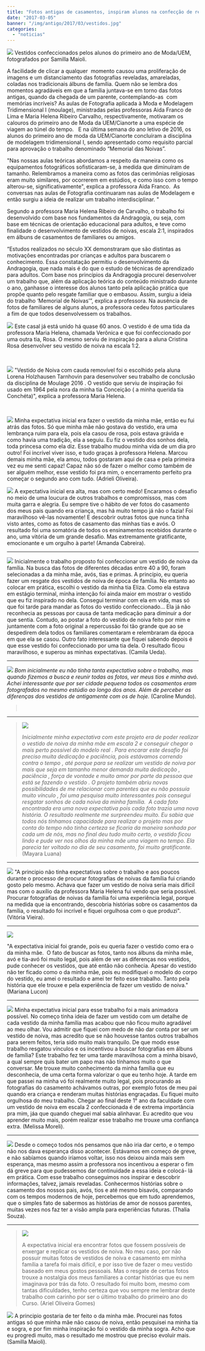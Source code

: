 ```yaml
---
title: "Fotos antigas de casamentos, inspiram alunos na confecção de réplicas de vestidos"
date: "2017-03-05"
banner: "/img/antigo/2017/03/vestidos.jpg"
categories: 
  - "noticias"
---
```


![](/img/antigo/2017/03/vestidos.jpg) Vestidos confeccionados pelos alunos do primeiro ano de Moda/UEM, fotografados por Samilla Maioli.

A facilidade de clicar a qualquer  momento causou uma proliferação de imagens e um distanciamento das fotografias reveladas, amareladas, coladas nos tradicionais álbuns de família. Quem não se lembra dos momentos agradáveis em que a família juntava-se em torno das fotos antigas, quando da chegada de um parente, contemplando-as  com memórias incríveis? As aulas de Fotografia aplicada à Moda e Modelagem Tridimensional I (moulage), ministradas pelas professoras Aida Franco de Lima e Maria Helena Ribeiro Carvalho, respectivamente, motivaram os calouros do primeiro ano de Moda da UEM/Cianorte a uma espécie de viagem ao túnel do tempo.   E na última semana do ano letivo de 2016, os alunos do primeiro ano de moda da UEM/Cianorte concluíram a disciplina de modelagem tridimensional I, sendo apresentado como requisito parcial para aprovação o trabalho denominado “Memorial das Noivas”.

"Nas nossas aulas teóricas abordamos a respeito da maneira como os equipamentos fotográficos sofisticaram-se, à medida que diminuíram de tamanho. Relembramos a maneira como as fotos das cerimônias religiosas eram muito similares, por ocorrerem em estúdios, e como isso com o tempo alterou-se, significativamente", explica a professora Aida Franco.  As conversas nas aulas de Fotografia continuaram nas aulas de Modelagem e então surgiu a ideia de realizar um trabalho interdisciplinar. "

Segundo a professora Maria Helena Ribeiro de Carvalho, o trabalho foi desenvolvido com base nos fundamentos da Andragogia, ou seja, com base em técnicas de orientação educacional para adultos, e teve como finalidade o desenvolvimento de vestidos de noivas, escala 2:1, inspirados em álbuns de casamentos de familiares ou amigos.

“Estudos realizados no século XX demonstraram que são distintas as motivações encontradas por crianças e adultos para buscarem o conhecimento. Essa constatação permitiu o desenvolvimento da Andragogia, que nada mais é do que o estudo de técnicas de aprendizado para adultos. Com base nos princípios da Andragogia procurei desenvolver um trabalho que, além da aplicação teórica do conteúdo ministrado durante o ano, ganhasse o interesse dos alunos tanto pela aplicação prática que propõe quanto pelo resgate familiar que o embasou. Assim, surgiu a ideia do trabalho ‘Memorial de Noivas’”, explica a professora. Na ausência de fotos de familiares de alguns alunos, a professora cedeu fotos particulares a fim de que todos desenvolvessem os trabalhos.

![](/img/antigo/2017/03/Verônica.jpg) Este casal já está unido há quase 60 anos. O vestido é de uma tida da professora Maria Helena, chamada Verônica e que foi confeccionado por uma outra tia, Rosa. O mesmo serviu de inspiração para a aluna Cristina Rosa desenvolver seu vestido de noiva na escala 1:2.

 

![](/img/antigo/2017/03/Noiva.png) "Vestido de Noiva com cauda removível foi o escolhido pela aluna Lorena Holzhausen Tarnhovin para desenvolver seu trabalho de conclusão da disciplina de Moulage 2016 . O vestido que serviu de inspiração foi usado em 1964 pela nora da minha tia Conceição ( a minha querida tia Conchéta)", explica a professora Maria Helena.

 

![](/img/antigo/2017/02/Adrieli.jpg) Minha expectativa inicial era fazer o vestido da minha mãe, então eu fui atrás das fotos. Só que minha mãe não gostava do vestido, era uma lembrança ruim para ela, pois ela casou de rosa, pois estava grávida e como havia uma tradição, ela a seguiu. Eu fiz o vestido dos sonhos dela, toda princesa como ela diz. Esse trabalho mudou minha vida de um dia pro outro! Foi incrível viver isso, e tudo graças à professora Helena. Marcou demais minha mãe, ela amou, todos gostaram aqui de casa e pela primeira vez eu me senti capaz! Capaz não só de fazer o melhor como também de ser alguém melhor, esse vestido foi pra mim, o encerramento perfeito pra começar o segundo ano com tudo. (Adrieli Oliveira).

![](/img/antigo/2017/03/amanda.jpg) A expectativa inicial era alta, mas com certo medo! Encaramos o desafio no meio de uma loucura de outros trabalhos e compromissos, mas com muita garra e alegria. Eu sempre tive o hábito de ver fotos do casamento dos meus pais quando era criança, mas há muito tempo já não o fazia! Foi maravilhoso vê-las novamente! E descobrir outras fotos que nunca tinha visto antes, como as fotos de casamento das minhas tias e avós. O resultado foi uma somatória de todos os ensinamentos recebidos durante o ano, uma vitória de um grande desafio. Mas extremamente gratificante, emocionante e um orgulho à parte! (Amanda Cabreira).

----


![](/img/antigo/2017/02/camilinha.jpg) Inicialmente o trabalho proposto foi confeccionar um vestido de noiva da família. Na busca das fotos de diferentes décadas entre 40 a 90, foram selecionadas a da minha mãe, avós, tias e primas. A princípio, eu queria fazer um resgate dos vestidos de noiva de época de família. No entanto ao colocar em prática, escolhi o vestido da minha tia Eliza. Como ela estava em estágio terminal, minha intenção foi ainda maior em mostrar o vestido que eu fiz inspirado no dela. Consegui terminar com ela em vida, mas só que foi tarde para mandar as fotos do vestido confeccionado... Ela já não reconhecia as pessoas por causa de tanta medicação para diminuir a dor que sentia. Contudo, ao postar a foto do vestido de noiva feito por mim e juntamente com a foto original a repercussão foi tão grande que ao se despedirem dela todos os familiares comentaram e relembraram da época em que ela se casou. Outro fato interessante que fiquei sabendo depois é que esse vestido foi confeccionado por uma tia dela. O resultado ficou maravilhoso, e superou as minhas expectativas. (Camila Ueda).

----


![](/img/antigo/2017/02/caroline.jpg) _Bom inicialmente eu não tinha tanta expectativa sobre o trabalho, mas quando fizemos a busca e reunir todas as fotos, ver meus tios e minha avó. Achei interessante que por ser cidade pequena todos os casamentos eram fotografados no mesmo estúdio ao longo dos anos. Além de perceber as diferenças dos vestidos de antigamente com os de hoje._ (Caroline Mundo).
> 
>  

----


> ![](/img/antigo/2017/03/Mayara.jpg)
> 
> _Inicialmente minha expectativa com este projeto era de poder realizar o vestido de noiva da minha mãe em escala 2 e conseguir chegar o mais perto possível do modelo real . Para encarar este desafio foi preciso muita dedicação e paciência, pois estávamos correndo contra o tempo , até porque para se realizar um vestido de noiva por mais que seja em tamanho menor demanda muita dedicação , paciência , força de vontade e muito amor por parte da pessoa que está se fazendo o vestido . O projeto também abriu novas possibilidades de me relacionar com parentes que eu não possuía muito vínculo , foi uma pesquisa muito interessantes pois consegui resgatar sonhos de cada noiva da minha família.  A cada foto encontrada era uma nova expectativa pois cada foto trazia uma nova história. O resultado realmente me surpreendeu muito. Eu sabia que todos nós tínhamos capacidade para realizar o projeto mas por conta do tempo não tinha certeza se ficaria da maneira sonhada por cada um de nós, mas no final deu tudo muito certo, o vestido ficou lindo e pude ver nos olhos da minha mãe uma viagem no tempo. Ela parecia ter voltado no dia de seu casamento, foi muito gratificante._ (Mayara Luana)
> 

----


![](/img/antigo/2017/02/Vitória-Vieira.jpg) "A principio não tinha expectativas sobre o trabalho e aos poucos durante o processo de procurar fotografias de noivas da família fui criando gosto pelo mesmo. Achava que fazer um vestido de noiva seria mais difícil mas com o auxílio da professora Maria Helena fui vendo que seria possível. Procurar fotografias de noivas da família foi uma experiência legal, porque na medida que ia encontrando, descobria histórias sobre os casamentos da família, o resultado foi incrível e fiquei orgulhosa com o que produzi". (Vitória Vieira).



----


![](/img/antigo/2017/02/mari.jpg)

"A expectativa inicial foi grande, pois eu queria fazer o vestido como era o da minha mãe.  O fato de buscar as fotos, tanto nos álbuns da minha mãe, avó e tia-avó foi muito legal, pois além de ver as diferenças nos vestidos, pude conhecer os vestidos, que até então não conhecia. Apesar do vestido não ter ficado como o da minha mãe, pois eu modifiquei o modelo do corpo do vestido, eu amei o resultado e amei ter feito esse trabalho. Tanto pela história que ele trouxe e pela experiência de fazer um vestido de noiva." (Mariana Lucon)

----

![](/img/antigo/2017/02/melissa-moreli.jpg) Minha expectativa inicial para esse trabalho foi a mais animadora possível. No começo tinha ideia de fazer um vestido com um detalhe de cada vestido da minha família mas acabou que não ficou muito agradável ao meu olhar. Vou admitir que fiquei com medo de não dar conta por ser um vestido de noiva, mas acredito que se não houvesse tantos outros trabalhos para serem feitos, teria sido muito mais tranquilo. De que modo esse trabalho resgatou vínculos e os incentivou a buscar fotografias em álbuns de família? Este trabalho fez ter uma tarde maravilhosa com a minha bisavó, a qual sempre quis bater um papo mas não tínhamos muito o que conversar. Me trouxe muito conhecimento da minha família que eu desconhecia, de uma certa forma valorizar o que eu tenho hoje. A tarde em que passei na minha vó foi realmente muito legal, pois procurando as fotografias do casamento achávamos outras, por exemplo fotos de meu pai quando era criança e renderam muitas histórias engraçadas. Eu fiquei muito orgulhosa do meu trabalho. Chegar ao final deste 1° ano da faculdade com um vestido de noiva em escala 2 confeccionada é de extrema importância pra mim, jáa que quando cheguei mal sabia alinhavar. Eu acredito que vou aprender muito mais, porém realizar esse trabalho me trouxe uma confiança extra. (Melissa Moreli).

----


![](/img/antigo/2017/02/Thalia.jpg) Desde o começo todos nós pensamos que não iria dar certo, e o tempo não nos dava esperança disso acontecer. Estávamos em começo de greve, e não sabíamos quando iríamos voltar, isso nos deixou ainda mais sem esperança, mas mesmo assim a professora nos incentivou a esperar o fim dá greve para que pudessemos dar continuidade a essa ideia e colocá- lá em prática. Com esse trabalho conseguimos nos inspirar e descobrir informações, talvez, jamais reveladas. Conhecermos histórias sobre o casamento dos nossos pais, avós, tios e até mesmo bisavós, comparando com os tempos modernos de hoje, percebemos que em tudo aprendemos, que o simples fato de sabermos as histórias de amor de nossos parentes, muitas vezes nos faz ter a visão ampla para experiências futuras. (Thalia Souza).

----

> 
> ![](/img/antigo/2017/02/Ariel.png)
> 
> A expectativa inicial era encontrar fotos que fossem possíveis de enxergar e replicar os vestidos de noiva. No meu caso, por não possuir muitas fotos de vestidos de noiva e casamento em minha família a tarefa foi mais difícil, e por isso tive de fazer o meu vestido baseado em meus gostos pessoais. Mas o resgate de certas fotos trouxe a nostalgia dos meus familiares a contar histórias que eu nem imaginava por trás da foto. O resultado foi muito bom, mesmo com tantas dificuldades, tenho certeza que vou sempre me lembrar deste trabalho com carinho por ser o último trabalho do primeiro ano do Curso. (Ariel Oliveira Gomes)
> 
![](/img/antigo/2017/03/samilla.jpg) A principio gostaria de ter feito o da minha mãe. Procurei nas fotos antigas só que minha mãe não casou de noiva, então pesquisei na minha tia e sogra, e por fim minha inspiração foi o vestido da minha sogra. Acho que eu progredi muito, mas o resultado me mostrou que preciso evoluir mais. (Samilla Maioli).
